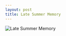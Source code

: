 ```yaml
---
layout: post
title: Late Summer Memory
---
```

<style>
  img {
    cursor: -moz-zoom-in; 
    cursor: -webkit-zoom-in; 
    cursor: zoom-in;
  }
</style>
<img src="https://img.nikonsrc.com/image/IsDqx0NQjJEK4auyZM_CD0AFkee9s3Y7AWTanMPcicuasNxvhR1SQvXdj13OBEl5UvMF2YvsSiFi_pWM54Un4Q/item.JPG" alt="Late Summer Memory" >
